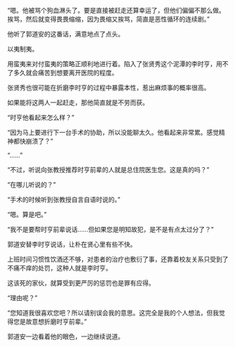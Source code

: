 “嗯。他被骂个狗血淋头了。要是直接被赶走还算幸运了，但他们偏偏不那么做。挨骂，然后就变得畏畏缩缩，因为畏缩又挨骂，简直是恶性循环的连续剧。”

他听了郭道安的这番话，满意地点了点头。

以夷制夷。

用蛮夷来对付蛮夷的策略正顺利地进行着。陷入了张贤秀这个泥潭的李时亨，用不了多久就会痛苦到想要离开医院的程度。

张贤秀也很可能在折磨李时亨的过程中暴露本性，惹出麻烦事的概率很高。

如果能将这两人一起赶走，那他简直就是不劳而获。

“时亨他看起来怎么样？”

“因为马上要进行下一台手术的协助，所以没能聊太久。他看起来非常累。感觉精神都快崩溃了？”

“……”

“不过，听说向张教授推荐时亨前辈的人就是总住院医生您。这是真的吗？”

“在哪儿听说的？”

“手术的时候听到张教授自言自语时说的。”

“嗯。算是吧。”

“我不是要帮时亨前辈说话……但如果您是明知故犯，是不是有点太过分了？”

郭道安替李时亨说话，让朴在贤心里有些不快。

上班时间习惯性饮酒还不够，对患者的治疗也敷衍了事，还靠着校友关系只受到了不痛不痒的处罚，这种人就是李时亨。

这该死的家伙，就算受到更严厉的惩罚也是罪有应得。

“理由呢？”

“您知道我很喜欢您吧？所以请别误会我的意思。这完全是我的个人想法，但我觉得您是故意想折磨时亨前辈。”

郭道安一边看着他的眼色，一边继续说道。